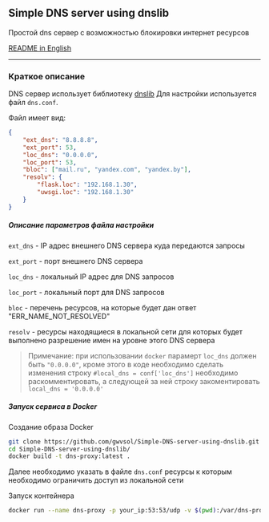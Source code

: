 ## Simple DNS server using dnslib

Простой dns сервер с возможностью блокировки интернет ресурсов

[README in English](https://github.com/gwvsol/Simple-DNS-server-using-dnslib/blob/dev/README-en.md "README in English")

***
### Краткое описание
DNS сервер использует библиотеку [dnslib](https://github.com/paulchakravarti/dnslib "GitHub")
Для настройки используется файл ```dns.conf```.

Файл имеет вид:
```json
{
    "ext_dns": "8.8.8.8",
    "ext_port": 53,
    "loc_dns": "0.0.0.0",
    "loc_port": 53,
    "bloc": ["mail.ru", "yandex.com", "yandex.by"],
    "resolv": {
        "flask.loc": "192.168.1.30",
        "uwsgi.loc": "192.168.1.30"
    }
}
```
##### Описание параметров файла настройки

```ext_dns```   - IP адрес внешнего DNS сервера куда передаются запросы
 
```ext_port```  - порт внешнего DNS сервера

```loc_dns```   - локальный IP адрес для DNS запросов

```loc_port```  - локальный порт для DNS запросов

```bloc```      - перечень ресурсов, на которые будет дан ответ "ERR_NAME_NOT_RESOLVED"

```resolv```    - ресурсы находящиеся в локальной сети для которых будет выполнено 
                  разрешение имен на уровне этого DNS сервера
                  
> Примечание: при использовании ```docker``` парамерт ```loc_dns``` должен
> быть ```"0.0.0.0"```, кроме этого в коде необходимо сделать изменения
> строку
> ```#local_dns = conf['loc_dns']``` необходимо раскомментировать, а следующей за ней строку закоментировать
> ```local_dns = '0.0.0.0'```

##### Запуск сервиса в Docker

Создание образа Docker
```bash
git clone https://github.com/gwvsol/Simple-DNS-server-using-dnslib.git
cd Simple-DNS-server-using-dnslib/
docker build -t dns-proxy:latest .
```
Далее необходимо указать в файле ```dns.conf``` ресурсы к которым необходимо ограничить 
доступ из локальной сети

Запуск контейнера
```bash
docker run --name dns-proxy -p your_ip:53:53/udp -v $(pwd):/var/dns-proxy --rm -td dns-proxy:latest
```
